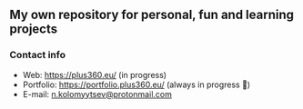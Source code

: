 ## My own repository for personal, fun and learning projects

<!--
**Kolya-YA/Kolya-YA** is a ✨ _special_ ✨ repository because its `README.md` (this file) appears on your GitHub profile.

Here are some ideas to get you started:

- 🔭 I’m currently working on ...
- 🌱 I’m currently learning ...
- 👯 I’m looking to collaborate on ...
- 🤔 I’m looking for help with ...
- 💬 Ask me about ...
- 📫 How to reach me: ...
- 😄 Pronouns: ...
- ⚡ Fun fact: ...
-->

### Contact info
- Web: https://plus360.eu/ (in progress)
- Portfolio: https://portfolio.plus360.eu/ (always in progress 🤣)
- E-mail: n.kolomyytsev@protonmail.com

<!--
### GitHub stats

![](https://github-profile-summary-cards.vercel.app/api/cards/profile-details?username=Kolya-YA&theme=github)
![](https://github-profile-summary-cards.vercel.app/api/cards/repos-per-language?username=Kolya-YA&theme=github)
![](https://github-profile-summary-cards.vercel.app/api/cards/most-commit-language?username=Kolya-YA&theme=github)
![](https://github-profile-summary-cards.vercel.app/api/cards/stats?username=Kolya-YA&theme=github)
![](https://github-profile-summary-cards.vercel.app/api/cards/productive-time?username=Kolya-YA&theme=github)
-->
